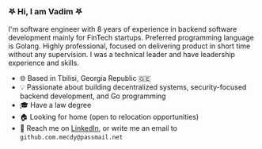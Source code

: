 ### 𖤐 Hi, I am Vadim 𖤐

I'm software engineer with 8 years of experience in backend software development mainly for FinTech startups. Preferred programming
language is Golang. Highly professional, focused on delivering product in short time without any supervision. I was a technical leader
and have leadership experience and skills. 

- 🌐 Based in Tbilisi, Georgia Republic 🇬🇪
- 💡 Passionate about building decentralized systems, security-focused backend development, and Go programming
- 🎓 Have a law degree
- 🏠 Looking for home (open to relocation opportunities)
- 👋 Reach me on [LinkedIn](https://www.linkedin.com/in/vadim-f-35b815164/), or write me an email to `github.com.mecdy@passmail.net`
